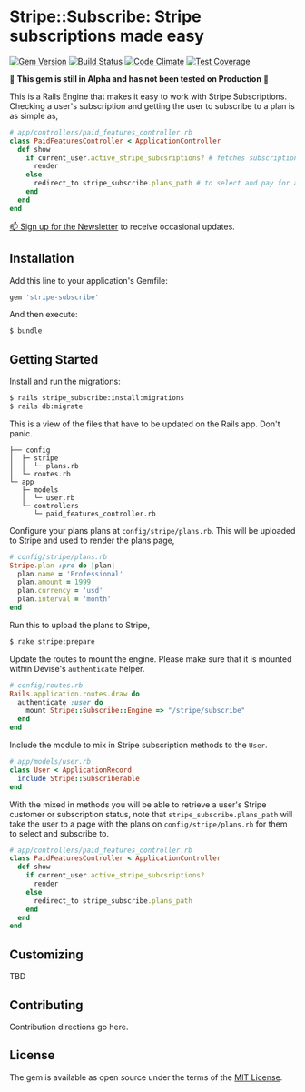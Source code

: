 # Stripe::Subscribe: Stripe subscriptions made easy

[![Gem Version](https://badge.fury.io/rb/stripe-subscribe.png)](http://badge.fury.io/rb/stripe-subscribe)
[![Build Status](https://travis-ci.org/tansengming/stripe-subscribe.png?branch=master)](https://travis-ci.org/tansengming/stripe-subscribe)
[![Code Climate](https://codeclimate.com/github/tansengming/stripe-subscribe/badges/gpa.svg)](https://codeclimate.com/github/tansengming/stripe-subscribe)
[![Test Coverage](https://codeclimate.com/github/tansengming/stripe-subscribe/badges/coverage.svg)](https://codeclimate.com/github/tansengming/stripe-subscribe/coverage)

🔴 **This gem is still in Alpha and has not been tested on Production** 🔴

This is a Rails Engine that makes it easy to work with Stripe Subscriptions. Checking a user's subscription and getting the user to subscribe to a plan is as simple as,

```ruby
# app/controllers/paid_features_controller.rb
class PaidFeaturesController < ApplicationController
  def show
    if current_user.active_stripe_subcsriptions? # fetches subscription details from Stripe
      render
    else
      redirect_to stripe_subscribe.plans_path # to select and pay for a plan
    end
  end
end
```

[📫 Sign up for the Newsletter](http://tinyletter.com/stripe-rails) to receive occasional updates.

## Installation

Add this line to your application's Gemfile:

```ruby
gem 'stripe-subscribe'
```

And then execute:
```bash
$ bundle
```

## Getting Started

Install and run the migrations:

```bash
$ rails stripe_subscribe:install:migrations
$ rails db:migrate
```

This is a view of the files that have to be updated on the Rails app. Don't panic.

```
├── config
│  ├─ stripe
│  │  └─ plans.rb
│  └─ routes.rb
└─ app
   ├─ models
   │  └─ user.rb
   └─ controllers
      └─ paid_features_controller.rb
```

Configure your plans plans at `config/stripe/plans.rb`. This will be uploaded to Stripe and used to render the plans page,

```ruby
# config/stripe/plans.rb
Stripe.plan :pro do |plan|
  plan.name = 'Professional'
  plan.amount = 1999
  plan.currency = 'usd'
  plan.interval = 'month'
end
```

Run this to upload the plans to Stripe,

```bash
$ rake stripe:prepare
```

Update the routes to mount the engine. Please make sure that it is mounted within Devise's `authenticate` helper.

```ruby
# config/routes.rb
Rails.application.routes.draw do
  authenticate :user do
    mount Stripe::Subscribe::Engine => "/stripe/subscribe"
  end
end
```

Include the module to mix in Stripe subscription methods to the `User`.

```ruby
# app/models/user.rb
class User < ApplicationRecord
  include Stripe::Subscriberable
end
```

With the mixed in methods you will be able to retrieve a user's Stripe customer or subscription status, note that `stripe_subscribe.plans_path` will take the user to a page with the plans on `config/stripe/plans.rb` for them to select and subscribe to.

```ruby
# app/controllers/paid_features_controller.rb
class PaidFeaturesController < ApplicationController
  def show
    if current_user.active_stripe_subcsriptions?
      render
    else
      redirect_to stripe_subscribe.plans_path
    end
  end
end
```

## Customizing

TBD

## Contributing

Contribution directions go here.

## License

The gem is available as open source under the terms of the [MIT License](https://opensource.org/licenses/MIT).

